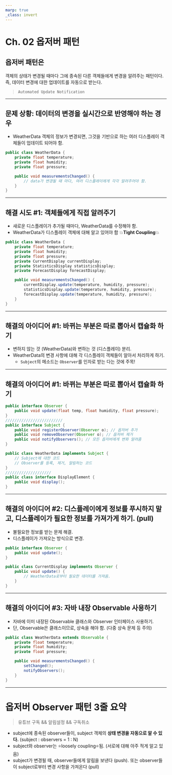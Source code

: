 ```yaml
---
marp: true
_class: invert
---
```


# Ch. 02 옵저버 패턴

## **옵저버 패턴**은 
객체의 상태가 변경될 때마다 그에 종속된 다른 객체들에게 변경을 알려주는 패턴이다.  
즉, 데이터 변경에 대한 업데이트를 자동으로 받는다.  

> `Automated Update Notification`

--- 

## 문제 상황: 데이터의 변경을 실시간으로 반영해야 하는 경우
- WeatherData 객체의 정보가 변경되면, 그것을 기반으로 하는 여러 디스플레이 객체들이 업데이트 되어야 함.

```java
public class WeatherData {
    private float temperature;
    private float humidity;
    private float pressure;

    public void measurementsChanged() {
        // data가 변경될 때 마다, 여러 디스플레이에게 각각 알려주어야 함.
    }
}
```

---

## 해결 시도 #1: 객체들에게 직접 알려주기

- 새로운 디스플레이가 추가될 때마다, WeatherData를 수정해야 함.
- WeatherData가 디스플레이 객체에 대해 알고 있어야 함 💥**Tight Coupling**💥

```java
public class WeatherData {
    private float temperature;
    private float humidity;
    private float pressure;
    private CurrentDisplay currentDisplay;
    private StatisticsDisplay statisticsDisplay;
    private ForecastDisplay forecastDisplay;

    public void measurementsChanged() {
        currentDisplay.update(temperature, humidity, pressure);
        statisticsDisplay.update(temperature, humidity, pressure);
        forecastDisplay.update(temperature, humidity, pressure);
    }
}
```

---

## 해결의 아이디어 #1: 바뀌는 부분은 따로 뽑아서 캡슐화 하기
- 변하지 않는 것 (WeatherData)와 변하는 것 (디스플레이) 분리.
- WeatherData의 변경 사항에 대해 각 디스플레이 객체들이 알아서 처리하게 하기.
    - `Subject`의 메소드는 `Observer`를 인자로 받는 다는 것에 주목!

---
## 해결의 아이디어 #1: 바뀌는 부분은 따로 뽑아서 캡슐화 하기
```java
public interface Observer {
    public void update(float temp, float humidity, float pressure);
}
/////////////////////////
public interface Subject {
    public void registerObserver(Observer o); // 옵저버 추가
    public void removeObserver(Observer o); // 옵저버 제거
    public void notifyObservers(); // 모든 옵저버에게 변화 알려줌
}

public class WeatherData implements Subject {
    // Subject에 대한 코드
    // Observer를 등록, 제거, 알림하는 코드
}
////////////////////
public class interface DisplayElement {
    public void display();
}
```
---

## 해결의 아이디어 #2: 디스플레이에게 정보를 푸시하지 말고, 디스플레이가 필요한 정보를 가져가게 하기. (pull)
- 불필요한 정보를 받는 문제 해결.
- 디스플레이가 가져오는 방식으로 변경.

```java
public interface Observer {
    public void update();
}

public class CurrentDisplay implements Observer {
    public void update() {
        // WeatherData로부터 필요한 데이터를 가져옴.
    }
}
```
---

## 해결의 아이디어 #3: 자바 내장 Observable 사용하기
- 자바에 이미 내장된 Observable 클래스와 Observer 인터페이스 사용하기.
- 단, Observable은 클래스이므로, 상속을 해야 함. (다중 상속 문제 등 주의)

```java
public class WeatherData extends Observable {
    private float temperature;
    private float humidity;
    private float pressure;

    public void measurementsChanged() {
        setChanged();
        notifyObservers();
    }
}
```
---

# 옵저버 Observer 패턴 3줄 요약

> 유튜브 구독 && 알림설정 && 구독취소


- subject에 종속된 observer들이, subject 객체의 **상태 변경을 자동으로 알 수 있다.**  (subject : observers = 1 : N)
- subject와 observer는 ⭐️loosely coupling⭐️됨. (서로에 대해 아주 적게 알고 있음)
- subject가 변경될 때, observer들에게 알림을 보낸다 (push). 또는 observer들이 subject로부터 변경 사항을 가져온다 (pull)




